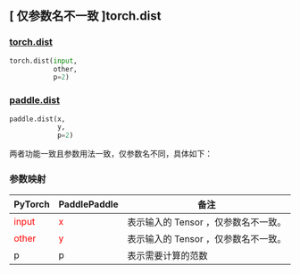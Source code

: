 ## [ 仅参数名不一致 ]torch.dist
### [torch.dist](https://pytorch.org/docs/stable/generated/torch.dist.html?highlight=dist#torch.dist)

```python
torch.dist(input,
           other,
           p=2)
```

### [paddle.dist](https://www.paddlepaddle.org.cn/documentation/docs/zh/api/paddle/dist_cn.html#dist)

```python
paddle.dist(x,
            y,
            p=2)
```

两者功能一致且参数用法一致，仅参数名不同，具体如下：
### 参数映射
| PyTorch       | PaddlePaddle | 备注                                                   |
| ------------- | ------------ | ------------------------------------------------------ |
| <font color='red'> input </font> | <font color='red'> x </font> | 表示输入的 Tensor ，仅参数名不一致。  |
| <font color='red'> other </font> | <font color='red'> y </font> | 表示输入的 Tensor ，仅参数名不一致。  |
| p | p | 表示需要计算的范数 |
